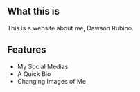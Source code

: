 ## What this is
This is a website about me, Dawson Rubino.

## Features
- My Social Medias
- A Quick Bio
- Changing Images of Me